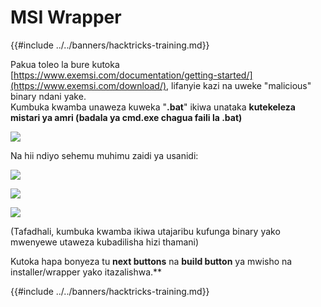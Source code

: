 # MSI Wrapper

{{#include ../../banners/hacktricks-training.md}}

Pakua toleo la bure kutoka [https://www.exemsi.com/documentation/getting-started/](https://www.exemsi.com/download/), lifanyie kazi na uweke "malicious" binary ndani yake.\
Kumbuka kwamba unaweza kuweka "**.bat**" ikiwa unataka **kutekeleza** **mistari ya amri (badala ya cmd.exe chagua faili la .bat)**

![](<../../images/image (417).png>)

Na hii ndiyo sehemu muhimu zaidi ya usanidi:

![](<../../images/image (312).png>)

![](<../../images/image (346).png>)

![](<../../images/image (1072).png>)

(Tafadhali, kumbuka kwamba ikiwa utajaribu kufunga binary yako mwenyewe utaweza kubadilisha hizi thamani)

Kutoka hapa bonyeza tu **next buttons** na **build button** ya mwisho na installer/wrapper yako itazalishwa.**

{{#include ../../banners/hacktricks-training.md}}
